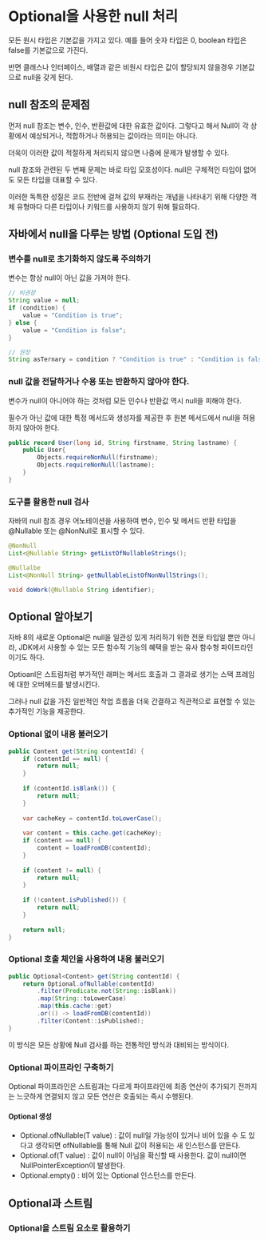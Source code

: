 # Optional을 사용한 null 처리

모든 원시 타입은 기본값을 가지고 있다. 예를 들어 숫자 타입은 0, boolean 타입은 false를 기본값으로 가진다.

반면 클래스나 인터페이스, 배열과 같은 비원시 타입은 값이 할당되지 않을경우 기본값으로 null을 갖게 된다.

## null 참조의 문제점

먼저 null 참조는 변수, 인수, 반환값에 대한 유효한 값이다. 그렇다고 해서 Null이 각 상황에서 예상되거나, 적합하거나 허용되는 값이라는 의미는 아니다.

더욱이 이러한 값이 적절하게 처리되지 않으면 나중에 문제가 발생할 수 있다.

null 참조와 관련된 두 번째 문제는 바로 타입 모호성이다. null은 구체적인 타입이 없어도 모든 타입을 대표할 수 있다.

이러한 독특한 성질은 코드 전반에 걸쳐 값의 부재라는 개념을 나타내기 위해 다양한 객체 유형마다 다른 타입이나 키워드를 사용하지 않기 위해 필요하다.

## 자바에서 null을 다루는 방법 (Optional 도입 전)

### 변수를 null로 초기화하지 않도록 주의하기

변수는 항상 null이 아닌 값을 가져야 한다.

```java
// 비권장
String value = null;
if (condition) {
    value = "Condition is true";
} else {
    value = "Condition is false";	
}

// 권장
String asTernary = condition ? "Condition is true" : "Condition is false";
```

### null 값을 전달하거나 수용 또는 반환하지 않아야 한다.

변수가 null이 아니어야 하는 것처럼 모든 인수나 반환값 역시 null을 피해야 한다.

필수가 아닌 값에 대한 특정 메서드와 생성자를 제공한 후 원본 메서드에서 null을 허용하지 않아야 한다.

```java
public record User(long id, String firstname, String lastname) {
    public User{
        Objects.requireNonNull(firstname);
        Objects.requireNonNull(lastname);
    }
}
```

### 도구를 활용한 null 검사

자바의 null 참조 경우 어노테이션을 사용하여 변수, 인수 및 메서드 반환 타입을 @Nullable 또는 @NonNull로 표시할 수 있다.

```java
@NonNull
List<@Nullable String> getListOfNullableStrings();

@Nullalbe
List<@NonNull String> getNullableListOfNonNullStrings();

void doWork(@Nullable String identifier);
```

## Optional 알아보기

자바 8의 새로운 Optional은 null을 일관성 있게 처리하기 위한 전문 타입일 뿐만 아니라, JDK에서 사용할 수 있는 모든 함수적 기능의 혜택을 받는 유사 함수형 파이프라인 이기도 하다.

Optioanl은 스트림처럼 부가적인 래퍼는 메서드 호출과 그 결과로 생기는 스택 프레임에 대한 오버헤드를 발생시킨다.

그러나 null 값을 가진 일반적인 작업 흐름을 더욱 간결하고 직관적으로 표현할 수 있는 추가적인 기능을 제공한다.

### Optional 없이 내용 불러오기

```java
public Content get(String contentId) {
    if (contentId == null) {
        return null;
    }
	
    if (contentId.isBlank()) {
        return null;
    }
    
    var cacheKey = contentId.toLowerCase();
	
    var content = this.cache.get(cacheKey);
    if (content == null) {
        content = loadFromDB(contentId);
    }
    
    if (content != null) {
        return null;
    }
	
    if (!content.isPublished()) {
        return null;
    }
    
    return null;
}
```


### Optional 호출 체인을 사용하여 내용 불러오기

```java
public Optional<Content> get(String contentId) {
    return Optional.ofNullable(contentId)
        .filter(Predicate.not(String::isBlank))
        .map(String::toLowerCase)
        .map(this.cache::get)
        .or(() -> loadFromDB(contentId))
        .filter(Content::isPublished);
}
```

이 방식은 모든 상황에 Null 검사를 하는 전통적인 방식과 대비되는 방식이다.

### Optional 파이프라인 구축하기

Optional 파이프라인은 스트림과는 다르게 파이프라인에 최종 연산이 추가되기 전까지는 느긋하게 연결되지 않고 모든 연산은 호출되는 즉시 수행된다.

#### Optional 생성

- Optional.ofNullable(T value) : 값이 null일 가능성이 있거나 비어 있을 수 도 있다고 생각되면 ofNullable를 통해 Null 값이 허용되는 새 인스턴스를 만든다.
- Optional.of(T value) : 값이 null이 아님을 확신할 때 사용한다. 값이 null이면 NullPointerException이 발생한다.
- Optional.empty() : 비어 있는 Optional 인스턴스를 만든다.

## Optional과 스트림

### Optional을 스트림 요소로 활용하기












